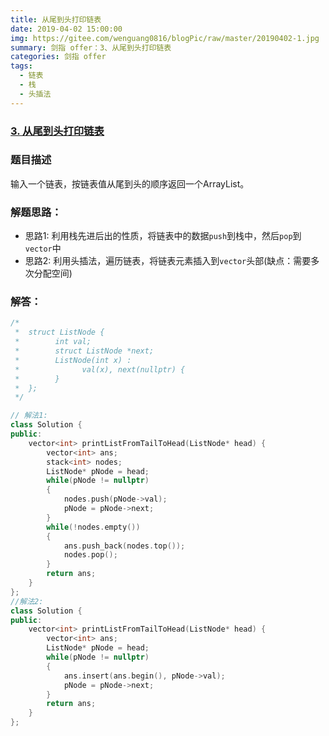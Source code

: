 ```yaml
---
title: 从尾到头打印链表
date: 2019-04-02 15:00:00
img: https://gitee.com/wenguang0816/blogPic/raw/master/20190402-1.jpg
summary: 剑指 offer：3、从尾到头打印链表
categories: 剑指 offer
tags:
  - 链表
  - 栈
  - 头插法
---
```

### [3\. 从尾到头打印链表](https://www.nowcoder.com/practice/d0267f7f55b3412ba93bd35cfa8e8035?tpId=13&tqId=11156&tPage=1&rp=1&ru=/ta/coding-interviews&qru=/ta/coding-interviews/question-ranking)

### 题目描述
输入一个链表，按链表值从尾到头的顺序返回一个ArrayList。

### 解题思路：
+ 思路1: 利用栈先进后出的性质，将链表中的数据`push`到栈中，然后`pop`到`vector`中
+ 思路2: 利用头插法，遍历链表，将链表元素插入到`vector`头部(缺点：需要多次分配空间)

### 解答：

```cpp
/*
 *  struct ListNode {
 *        int val;
 *        struct ListNode *next;
 *        ListNode(int x) :
 *              val(x), next(nullptr) {
 *        }
 *  };
 */

// 解法1:
class Solution {
public:
    vector<int> printListFromTailToHead(ListNode* head) {
        vector<int> ans;
        stack<int> nodes;
        ListNode* pNode = head;
        while(pNode != nullptr)
        {
            nodes.push(pNode->val);
            pNode = pNode->next;
        }
        while(!nodes.empty())
        {
            ans.push_back(nodes.top());
            nodes.pop();
        }
        return ans;
    }
};
//解法2:
class Solution {
public:
    vector<int> printListFromTailToHead(ListNode* head) {
        vector<int> ans;
        ListNode* pNode = head;
        while(pNode != nullptr)
        {
            ans.insert(ans.begin(), pNode->val);
            pNode = pNode->next;
        }
        return ans;
    }
};
```